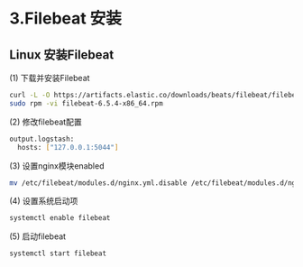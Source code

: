 # 3.Filebeat 安装

## Linux 安装Filebeat

(1) 下载并安装Filebeat

```bash
curl -L -O https://artifacts.elastic.co/downloads/beats/filebeat/filebeat-6.5.4-x86_64.rpm
sudo rpm -vi filebeat-6.5.4-x86_64.rpm
```

(2) 修改filebeat配置

```bash
output.logstash:
  hosts: ["127.0.0.1:5044"]
```

(3) 设置nginx模块enabled

```bash
mv /etc/filebeat/modules.d/nginx.yml.disable /etc/filebeat/modules.d/nginx.yml
```

(4) 设置系统启动项

```bash
systemctl enable filebeat
```

(5) 启动filebeat

```bash
systemctl start filebeat
```